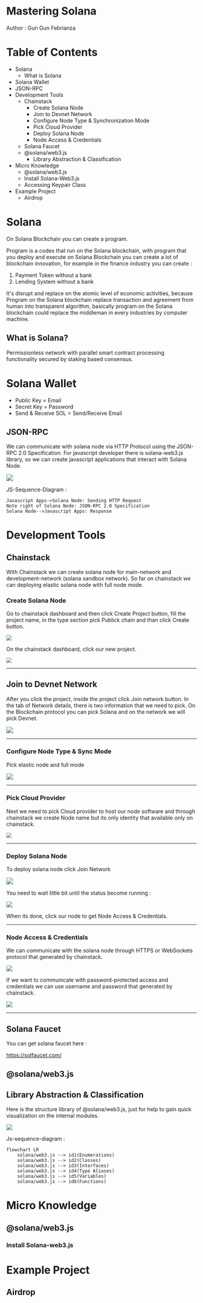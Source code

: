 # Mastering Solana

Author : Gun Gun Febrianza



# Table of Contents

- Solana
  - What is Solana
- Solana Wallet
- JSON-RPC
- Development Tools
  - Chainstack
    - Create Solana Node
    - Join to Devnet Network
    - Configure Node Type & Synchronization Mode
    - Pick Cloud Provider
    - Deploy Solana Node
    - Node Access & Credentials
  - Solana Faucet
  - @solana/web3.js
    - Library Abstraction & Classification
- Micro Knowledge
  - @solana/web3.js
  - Install Solana-Web3.js
  - Accessing Keypair Class
- Example Project
  - Airdrop



# Solana

On Solana Blockchain you can create a program.

Program is a codes that run on the Solana blockchain, with program that you deploy and execute on Solana Blockchain you can create a lot of blockchain innovation, for example in the finance industry you can create :

1. Payment Token without a bank
2. Lending System without a bank

It's disrupt and replace on the atomic level of economic activities, because Program on the Solana blockchain replace transaction and agreement from human into transparent algorithm, basically program on the Solana blockchain could replace the middleman in every industries by computer machine.



## What is Solana?

Permissionless network with parallel smart contract processing functionality secured by staking based consensus.



# Solana Wallet

- Public Key = Email
- Secret Key = Password
- Send & Receive SOL = Send/Receive Email



## JSON-RPC 

We can communicate with solana node via HTTP Protocol using the JSON-RPC 2.0 Specification. For javascript developer there is solana-web3.js library, so we can create javascript applications that interact with Solana Node.

<img src="assets/JSON-RPC.svg" style="zoom:110%;" />

JS-Sequence-Diagram :

```
Javascript Apps->Solana Node: Sending HTTP Request
Note right of Solana Node: JSON-RPC 2.0 Specification
Solana Node-->Javascript Apps: Response
```



# Development Tools



## Chainstack

With Chainstack we can create solana node for main-network and development-network (solana sandbox network). So far on chainstack we can deploying elastic solana node with full node mode.



### Create Solana Node 

Go to chainstack dashboard and then click Create Project button, fill the project name, in the type section pick Publick chain and than click Create button.

<img src="assets/Chainstack-Solana-Create-Project.PNG" style="zoom:90%;" />

On the chainstack dashboard, click our new project.

<img src="assets/Chainstack-Solana-Project.PNG" style="zoom:90%;" />



---



## Join to Devnet Network

After you click the project, inside the project click Join network button. In the tab of Network details, there is two information that we need to pick. On the Blockchain protocol you can pick Solana and on the network we will pick Devnet.

<img src="assets/Chainstack-Solana-Network-Details.PNG" style="zoom:110%;" />



---



### Configure Node Type & Sync Mode

Pick elastic node and full mode

<img src="assets/Chainstack-Solana-Node-Deployment.PNG" style="zoom:110%;" />



---



### Pick Cloud Provider

Next we need to pick Cloud provider to host our node software and through chainstack we create Node name but its only identity that available only on chainstack.

<img src="assets/Chainstack-Solana-Cloud-Provider.PNG" style="zoom:90%;" />



---



### Deploy Solana Node

To deploy solana node click Join Network

<img src="assets/Chainstack-Solana-Node-Join-Network.PNG" style="zoom:110%;" />

You need to wait little bit until the status become running :

<img src="assets/Chainstack-Solana-Node-Running.PNG" style="zoom:100%;" />

When its done, click our node to get Node Access & Credentials.

---



### Node Access & Credentials

We can communicate with the solana node through HTTPS or WebSockets protocol that generated by chainstack.

<img src="assets/Chainstack-Solana-Node-Access-Credentials.PNG" style="zoom:100%;" />

If we want to communicate with password-protected access and credentials we can use username and password that generated by chainstack.

<img src="assets/Chainstack-Solana-Node-Protected-Credentials.PNG" style="zoom:100%;" />







---





## Solana Faucet

You can get solana faucet here :

https://solfaucet.com/



## @solana/web3.js



## Library Abstraction & Classification

Here is the structure library of @solana/web3.js, just for help to gain quick visualization on the internal modules.

<img src="assets/solana-web3js.svg" style="zoom:100%;" />

Js-sequence-diagram :

```
flowchart LR
    solana/web3.js --> id1(Enumerations) 
    solana/web3.js --> id2(Classes)
    solana/web3.js --> id3(Interfaces)
    solana/web3.js --> id4(Type Aliases)
    solana/web3.js --> id5(Variables)
    solana/web3.js --> id6(Functions)
```





# Micro Knowledge



## @solana/web3.js



### Install Solana-web3.js





# Example Project



## Airdrop

